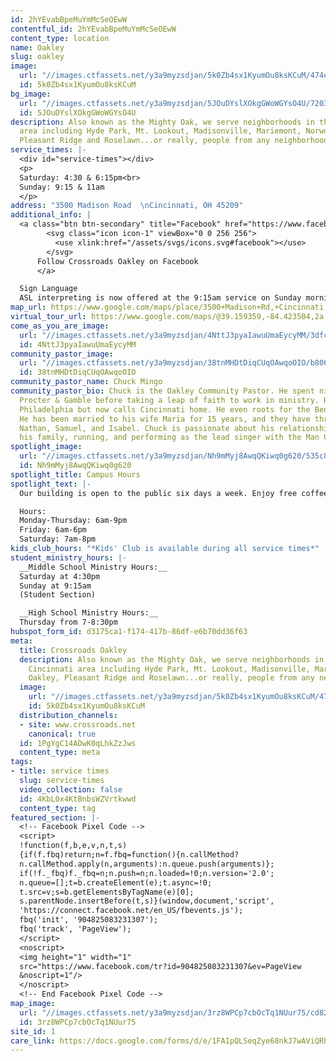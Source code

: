 ```yaml
---
id: 2hYEvabBpeMuYmMcSeOEwW
contentful_id: 2hYEvabBpeMuYmMcSeOEwW
content_type: location
name: Oakley
slug: oakley
image:
  url: "//images.ctfassets.net/y3a9myzsdjan/5k0Zb4sx1KyumOu8ksKCuM/474ef4b7f20c9d2fd439ea449bb472f8/Oakley.jpg"
  id: 5k0Zb4sx1KyumOu8ksKCuM
bg_image:
  url: "//images.ctfassets.net/y3a9myzsdjan/5JOuDYslXOkgGWoWGYsO4U/7203c8b84b3bf1807b7eaee0e5a5cf4f/crossroads-church-oakley-bg2.jpg"
  id: 5JOuDYslXOkgGWoWGYsO4U
description: Also known as the Mighty Oak, we serve neighborhoods in the Greater Cincinnati
  area including Hyde Park, Mt. Lookout, Madisonville, Mariemont, Norwood, Oakley,
  Pleasant Ridge and Roselawn...or really, people from any neighborhood.
service_times: |-
  <div id="service-times"></div>
  <p>
  Saturday: 4:30 & 6:15pm<br>
  Sunday: 9:15 & 11am
  </p>
address: "3500 Madison Road  \nCincinnati, OH 45209"
additional_info: |
  <a class="btn btn-secondary" title="Facebook" href="https://www.facebook.com/Crossroads-Oakley-523259791464060/">
        <svg class="icon icon-1" viewBox="0 0 256 256">
          <use xlink:href="/assets/svgs/icons.svg#facebook"></use>
        </svg>
      Follow Crossroads Oakley on Facebook
      </a>

  Sign Language
  ASL interpreting is now offered at the 9:15am service on Sunday mornings. The interpreter will be located in front of section 700 on the first level.
map_url: https://www.google.com/maps/place/3500+Madison+Rd,+Cincinnati,+OH+45209/@39.158102,-84.422679,16z/data=!4m2!3m1!1s0x8841ad6e8703e557:0xcd05a3170c0e632?hl=en
virtual_tour_url: https://www.google.com/maps/@39.159359,-84.423504,2a,75y,76.49h,83.49t/data=!3m6!1e1!3m4!1sTT9-M75DbhAAAAQYn8vh4g!2e0!7i13312!8i6656
come_as_you_are_image:
  url: "//images.ctfassets.net/y3a9myzsdjan/4NttJ3pyaIawuUmaEycyMM/3dfcc01867c451ac096e56e4099eef9a/crossroads-church-come-as-you-are.jpg"
  id: 4NttJ3pyaIawuUmaEycyMM
community_pastor_image:
  url: "//images.ctfassets.net/y3a9myzsdjan/38tnMHDtDiqCUqOAwqoOIO/b806e59b10c07ca3cbdd164cd50dddb5/crossroads-church-chuck-mingo.jpg"
  id: 38tnMHDtDiqCUqOAwqoOIO
community_pastor_name: Chuck Mingo
community_pastor_bio: Chuck is the Oakley Community Pastor. He spent nine years at
  Procter & Gamble before taking a leap of faith to work in ministry. He grew up in
  Philadelphia but now calls Cincinnati home. He even roots for the Bengals on occasion.
  He has been married to his wife Maria for 15 years, and they have three children,
  Nathan, Samuel, and Isabel. Chuck is passionate about his relationship with Jesus,
  his family, running, and performing as the lead singer with the Man Camp band.
spotlight_image:
  url: "//images.ctfassets.net/y3a9myzsdjan/Nh9mMyj8AwqQKiwq0g620/535c84c71175b977ee4fc365c23e1f0f/crossroads-church-open.jpg"
  id: Nh9mMyj8AwqQKiwq0g620
spotlight_title: Campus Hours
spotlight_text: |-
  Our building is open to the public six days a week. Enjoy free coffee, wi-fi and plenty of couches. Come for a meeting, just to hang out with friends, or even for a quiet place to read or pray.

  Hours:
  Monday-Thursday: 6am-9pm
  Friday: 6am-6pm
  Saturday: 7am-8pm
kids_club_hours: "*Kids' Club is available during all service times*"
student_ministry_hours: |-
  __Middle School Ministry Hours:__
  Saturday at 4:30pm
  Sunday at 9:15am
  (Student Section)

  __High School Ministry Hours:__
  Thursday from 7-8:30pm
hubspot_form_id: d3175ca1-f174-417b-86df-e6b70dd36f63
meta:
  title: Crossroads Oakley
  description: Also known as the Mighty Oak, we serve neighborhoods in the Greater
    Cincinnati area including Hyde Park, Mt. Lookout, Madisonville, Mariemont, Norwood,
    Oakley, Pleasant Ridge and Roselawn...or really, people from any neighborhood.
  image:
    url: "//images.ctfassets.net/y3a9myzsdjan/5k0Zb4sx1KyumOu8ksKCuM/474ef4b7f20c9d2fd439ea449bb472f8/Oakley.jpg"
    id: 5k0Zb4sx1KyumOu8ksKCuM
  distribution_channels:
  - site: www.crossroads.net
    canonical: true
  id: 1PgYgC14ADwK0qLhkZzJws
  content_type: meta
tags:
- title: service times
  slug: service-times
  video_collection: false
  id: 4KbL0x4KtBnbsWZVrtkwwd
  content_type: tag
featured_section: |-
  <!-- Facebook Pixel Code -->
  <script>
  !function(f,b,e,v,n,t,s)
  {if(f.fbq)return;n=f.fbq=function(){n.callMethod?
  n.callMethod.apply(n,arguments):n.queue.push(arguments)};
  if(!f._fbq)f._fbq=n;n.push=n;n.loaded=!0;n.version='2.0';
  n.queue=[];t=b.createElement(e);t.async=!0;
  t.src=v;s=b.getElementsByTagName(e)[0];
  s.parentNode.insertBefore(t,s)}(window,document,'script',
  'https://connect.facebook.net/en_US/fbevents.js');
  fbq('init', '904825083231307');
  fbq('track', 'PageView');
  </script>
  <noscript>
  <img height="1" width="1"
  src="https://www.facebook.com/tr?id=904825083231307&ev=PageView
  &noscript=1"/>
  </noscript>
  <!-- End Facebook Pixel Code -->
map_image:
  url: "//images.ctfassets.net/y3a9myzsdjan/3rz8WPCp7cbOcTq1NUur75/cd823af2e6e1f169ed76f362000997d2/Screen_Shot_2019-11-15_at_2.46.22_PM.png"
  id: 3rz8WPCp7cbOcTq1NUur75
site_id: 1
care_link: https://docs.google.com/forms/d/e/1FAIpQLSeqZye68nkJ7wAViQRhsZhJsA7pW86FJesFEseuL9YtJJ58fg/viewform
---
```


